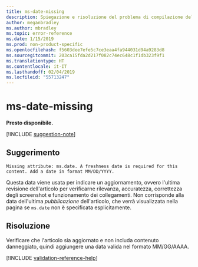 ```yaml
---
title: ms-date-missing
description: Spiegazione e risoluzione del problema di compilazione della documentazione ms-date-missing
author: meganbradley
ms.author: mbradley
ms.topic: error-reference
ms.date: 1/15/2019
ms.prod: non-product-specific
ms.openlocfilehash: f5603dee7efe5c7ce3eaa4fa944031d94a9283d8
ms.sourcegitcommit: 203ca15fda2d217f082c74ec648c1f1db323f9f1
ms.translationtype: HT
ms.contentlocale: it-IT
ms.lasthandoff: 02/04/2019
ms.locfileid: "55713247"
---
```

# <a name="ms-date-missing"></a>ms-date-missing

**Presto disponibile.**

[!INCLUDE [suggestion-note](includes/suggestion-note.md)]

## <a name="suggestion"></a>Suggerimento

`Missing attribute: ms.date. A freshness date is required for this content. Add a date in format MM/DD/YYYY.`

Questa data viene usata per indicare un aggiornamento, ovvero l'ultima revisione dell'articolo per verificarne rilevanza, accuratezza, correttezza degli screenshot e funzionamento dei collegamenti. Non corrisponde alla data dell'ultima *pubblicazione* dell'articolo, che verrà visualizzata nella pagina se `ms.date` non è specificata esplicitamente.

## <a name="resolution"></a>Risoluzione

Verificare che l'articolo sia aggiornato e non includa contenuto danneggiato, quindi aggiungere una data valida nel formato MM/GG/AAAA.

<!--make sure to add this file to your includes folder and verify the path-->
[!INCLUDE [validation-reference-help](includes/validation-reference-help.md)]
